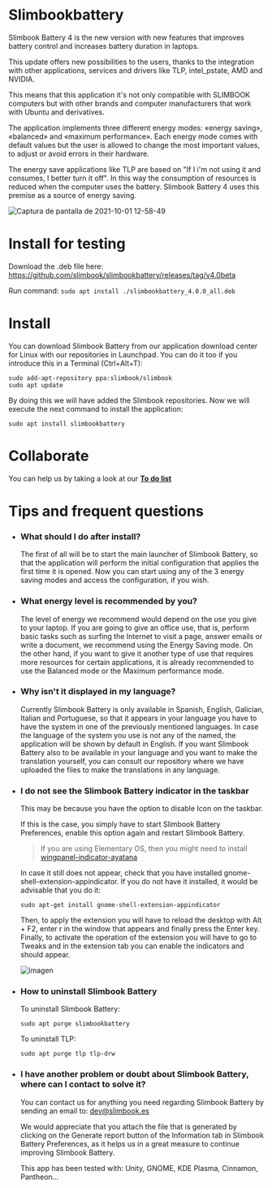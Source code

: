 # Slimbookbattery

Slimbook Battery 4 is the new version with new features that improves battery control and increases battery duration in laptops.

This update offers new possibilities to the users, thanks to the integration with other applications, services and drivers like TLP, intel_pstate, AMD and NVIDIA.

This means that this application it's not only compatible with SLIMBOOK computers but with other brands and computer manufacturers that work with Ubuntu and derivatives.

The application implements three different energy modes: «energy saving», «balanced» and «maximum performance». Each energy mode comes with default values but the user is allowed to change the most important values, to adjust or avoid errors in their hardware.

The energy save applications like TLP are based on "If I i'm not using it and consumes, I better turn it off". In this way the consumption of resources is reduced when the computer uses the battery. Slimbook Battery 4 uses this premise as a source of energy saving.


![Captura de pantalla de 2021-10-01 12-58-49](https://user-images.githubusercontent.com/18195266/135992289-d05ac9eb-5c00-4525-8641-e09efee8608f.png)


# Install for testing
Download the .deb file here:
https://github.com/slimbook/slimbookbattery/releases/tag/v4.0beta

Run command:
  `sudo apt install ./slimbookbattery_4.0.0_all.deb`

# Install 

You can download Slimbook Battery from our application download center for Linux with our repositories in Launchpad. You can do it too if you introduce this in a Terminal (Ctrl+Alt+T):

    sudo add-apt-repository ppa:slimbook/slimbook
    sudo apt update

By doing this we will have added the Slimbook repositories. Now we will execute the next command to install the application:

    sudo apt install slimbookbattery

# Collaborate
You can help us by taking a look at our [**To do list**](https://github.com/slimbook/slimbookbattery/projects/1)

# Tips and frequent questions 


* ### What should I do after install?

  The first of all will be to start the main launcher of Slimbook Battery, so that the application will perform the initial configuration that applies the first time it is opened. Now you can start using any of the 3 energy saving modes and access the configuration, if you wish.

 
* ### What energy level is recommended by you?

  The level of energy we recommend would depend on the use you give to your laptop. If you are going to give an office use, that is, perform basic tasks such as surfing the Internet to visit a page, answer emails or write a document, we recommend using the Energy Saving mode. On the other hand, if you want to give it another type of use that requires more resources for certain applications, it is already recommended to use the Balanced mode or the Maximum performance mode.

 
* ### Why isn't it displayed in my language?

  Currently Slimbook Battery is only available in Spanish, English, Galician, Italian and Portuguese, so that it appears in your language you have to have the system in one of the previously mentioned languages. In case the language of the system you use is not any of the named, the application will be shown by default in English.
  If you want Slimbook Battery also to be available in your language and you want to make the translation yourself, you can consult our repository where we have uploaded the files to make the translations in any language.

* ### I do not see the Slimbook Battery indicator in the taskbar
  This may be because you have the option to disable Icon on the taskbar.

  If this is the case, you simply have to start Slimbook Battery Preferences, enable this option again and restart Slimbook Battery.
  
  > If you are using Elementary OS, then you might need to install [wingpanel-indicator-ayatana](https://github.com/Lafydev/wingpanel-indicator-ayatana)

  In case it still does not appear, check that you have installed gnome-shell-extension-appindicator. If you do not have it installed, it would be advisable that you do it:

      sudo apt-get install gnome-shell-extension-appindicator

  Then, to apply the extension you will have to reload the desktop with Alt + F2, enter r in the window that appears and finally press the Enter key. Finally, to activate the operation of the extension you will have to go to Tweaks and in the extension tab you can enable the indicators and should appear.

  ![imagen](https://user-images.githubusercontent.com/18195266/134377358-76eeb997-71c3-49bd-a108-4db8588544f0.png)


* ### How to uninstall Slimbook Battery

  To uninstall Slimbook Battery:

      sudo apt purge slimbookbattery

  To uninstall TLP:

      sudo apt purge tlp tlp-drw
    

* ### I have another problem or doubt about Slimbook Battery, where can I contact to solve it?

  You can contact us for anything you need regarding Slimbook Battery by sending an email to: dev@slimbook.es

  We would appreciate that you attach the file that is generated by clicking on the Generate report button of the Information tab in Slimbook Battery Preferences,  as it helps us in a great measure to continue improving Slimbook Battery.



  This app has been tested with: Unity, GNOME, KDE Plasma, Cinnamon, Pantheon...


